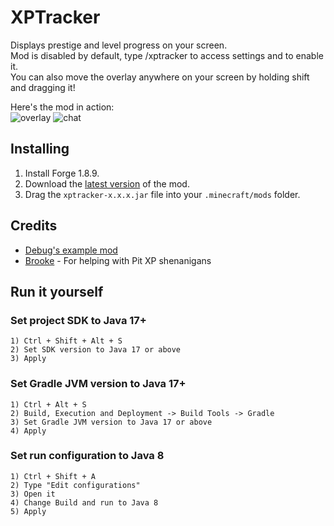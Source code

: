 # XPTracker
Displays prestige and level progress on your screen. <br>
Mod is disabled by default, type /xptracker to access settings and to enable it. <br>
You can also move the overlay anywhere on your screen by holding shift and dragging it! <br>

Here's the mod in action: <br>
![overlay](https://cdn.discordapp.com/attachments/882425052434407506/1129769034469081249/image.png)
![chat](https://cdn.discordapp.com/attachments/882425052434407506/1129768015345504408/image.png)

## Installing
1. Install Forge 1.8.9.
2. Download the [latest version](https://github.com/hmzel/XPTracker/releases/download/v1.0.1/xptracker-1.0.1.jar) of the mod.
3. Drag the `xptracker-x.x.x.jar` file into your `.minecraft/mods` folder.

## Credits
- [Debug's example mod](https://github.com/Debuggingss/ExampleMod/)
- [Brooke](https://github.com/brooke-gill) - For helping with Pit XP shenanigans

## Run it yourself
### Set project SDK to Java 17+ 
```
1) Ctrl + Shift + Alt + S
2) Set SDK version to Java 17 or above
3) Apply
```

### Set Gradle JVM version to Java 17+
```
1) Ctrl + Alt + S
2) Build, Execution and Deployment -> Build Tools -> Gradle
3) Set Gradle JVM version to Java 17 or above
4) Apply
```

### Set run configuration to Java 8
```
1) Ctrl + Shift + A
2) Type "Edit configurations"
3) Open it
4) Change Build and run to Java 8
5) Apply
```
